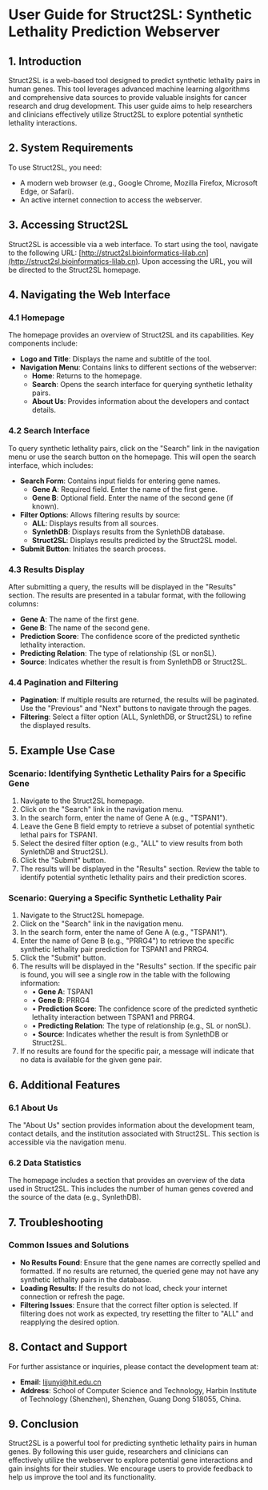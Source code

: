 # User Guide for Struct2SL: Synthetic Lethality Prediction Webserver

## 1. Introduction
Struct2SL is a web-based tool designed to predict synthetic lethality pairs in human genes. This tool leverages advanced machine learning algorithms and comprehensive data sources to provide valuable insights for cancer research and drug development. This user guide aims to help researchers and clinicians effectively utilize Struct2SL to explore potential synthetic lethality interactions.

## 2. System Requirements
To use Struct2SL, you need:
- A modern web browser (e.g., Google Chrome, Mozilla Firefox, Microsoft Edge, or Safari).
- An active internet connection to access the webserver.

## 3. Accessing Struct2SL
Struct2SL is accessible via a web interface. To start using the tool, navigate to the following URL:
[http://struct2sl.bioinformatics-lilab.cn](http://struct2sl.bioinformatics-lilab.cn).
Upon accessing the URL, you will be directed to the Struct2SL homepage.

## 4. Navigating the Web Interface

### 4.1 Homepage
The homepage provides an overview of Struct2SL and its capabilities. Key components include:
- **Logo and Title**: Displays the name and subtitle of the tool.
- **Navigation Menu**: Contains links to different sections of the webserver:
  - **Home**: Returns to the homepage.
  - **Search**: Opens the search interface for querying synthetic lethality pairs.
  - **About Us**: Provides information about the developers and contact details.

### 4.2 Search Interface
To query synthetic lethality pairs, click on the "Search" link in the navigation menu or use the search button on the homepage. This will open the search interface, which includes:
- **Search Form**: Contains input fields for entering gene names.
  - **Gene A**: Required field. Enter the name of the first gene.
  - **Gene B**: Optional field. Enter the name of the second gene (if known).
- **Filter Options**: Allows filtering results by source:
  - **ALL**: Displays results from all sources.
  - **SynlethDB**: Displays results from the SynlethDB database.
  - **Struct2SL**: Displays results predicted by the Struct2SL model.
- **Submit Button**: Initiates the search process.

### 4.3 Results Display
After submitting a query, the results will be displayed in the "Results" section. The results are presented in a tabular format, with the following columns:
- **Gene A**: The name of the first gene.
- **Gene B**: The name of the second gene.
- **Prediction Score**: The confidence score of the predicted synthetic lethality interaction.
- **Predicting Relation**: The type of relationship (SL or nonSL).
- **Source**: Indicates whether the result is from SynlethDB or Struct2SL.

### 4.4 Pagination and Filtering
- **Pagination**: If multiple results are returned, the results will be paginated. Use the "Previous" and "Next" buttons to navigate through the pages.
- **Filtering**: Select a filter option (ALL, SynlethDB, or Struct2SL) to refine the displayed results.

## 5. Example Use Case
### Scenario: Identifying Synthetic Lethality Pairs for a Specific Gene
1. Navigate to the Struct2SL homepage.
2. Click on the "Search" link in the navigation menu.
3. In the search form, enter the name of Gene A (e.g., "TSPAN1").
4. Leave the Gene B field empty to retrieve a subset of potential synthetic lethal pairs for TSPAN1.
5. Select the desired filter option (e.g., "ALL" to view results from both SynlethDB and Struct2SL).
6. Click the "Submit" button.
7. The results will be displayed in the "Results" section. Review the table to identify potential synthetic lethality pairs and their prediction scores.
### Scenario: Querying a Specific Synthetic Lethality Pair
1. Navigate to the Struct2SL homepage.
2. Click on the "Search" link in the navigation menu.
3. In the search form, enter the name of Gene A (e.g., "TSPAN1").
4. Enter the name of Gene B (e.g., "PRRG4") to retrieve the specific synthetic lethality pair prediction for TSPAN1 and PRRG4.
5. Click the "Submit" button.
6. The results will be displayed in the "Results" section. If the specific pair is found, you will see a single row in the table with the following information:
   - &#x2022; **Gene A**: TSPAN1
   - &#x2022; **Gene B**: PRRG4
   - &#x2022; **Prediction Score**: The confidence score of the predicted synthetic lethality interaction between TSPAN1 and PRRG4.
   - &#x2022; **Predicting Relation**: The type of relationship (e.g., SL or nonSL).
   - &#x2022; **Source**: Indicates whether the result is from SynlethDB or Struct2SL.
7. If no results are found for the specific pair, a message will indicate that no data is available for the given gene pair.

## 6. Additional Features
### 6.1 About Us
The "About Us" section provides information about the development team, contact details, and the institution associated with Struct2SL. This section is accessible via the navigation menu.

### 6.2 Data Statistics
The homepage includes a section that provides an overview of the data used in Struct2SL. This includes the number of human genes covered and the source of the data (e.g., SynlethDB).

## 7. Troubleshooting
### Common Issues and Solutions
- **No Results Found**: Ensure that the gene names are correctly spelled and formatted. If no results are returned, the queried gene may not have any synthetic lethality pairs in the database.
- **Loading Results**: If the results do not load, check your internet connection or refresh the page.
- **Filtering Issues**: Ensure that the correct filter option is selected. If filtering does not work as expected, try resetting the filter to "ALL" and reapplying the desired option.

## 8. Contact and Support
For further assistance or inquiries, please contact the development team at:
- **Email**: lijunyi@hit.edu.cn
- **Address**: School of Computer Science and Technology, Harbin Institute of Technology (Shenzhen), Shenzhen, Guang Dong 518055, China.

## 9. Conclusion
Struct2SL is a powerful tool for predicting synthetic lethality pairs in human genes. By following this user guide, researchers and clinicians can effectively utilize the webserver to explore potential gene interactions and gain insights for their studies. We encourage users to provide feedback to help us improve the tool and its functionality.

